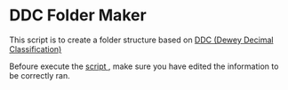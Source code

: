 # DDC Folder Maker
This script is to create a folder structure based on <a href="https://en.wikipedia.org/wiki/Dewey_Decimal_Classification">DDC (Dewey Decimal Classification)</a>


Befoure execute the <a href="https://github.com/llZektorll/DDC-Folder-Maker/blob/main/DDC/DDC_Folder_Maker.ps1">script </a>, make sure you have edited the information to be correctly ran. 
